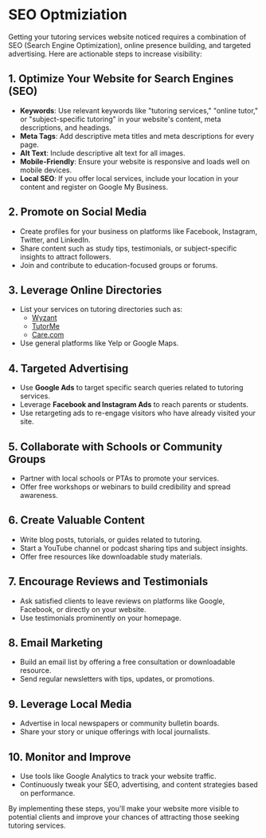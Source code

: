 ﻿# SEO Optmiziation

Getting your tutoring services website noticed requires a combination of SEO (Search Engine Optimization), online presence building, and targeted advertising. Here are actionable steps to increase visibility:

## 1. **Optimize Your Website for Search Engines (SEO)**

- **Keywords**: Use relevant keywords like "tutoring services," "online tutor," or "subject-specific tutoring" in your website's content, meta descriptions, and headings.
- **Meta Tags**: Add descriptive meta titles and meta descriptions for every page.
- **Alt Text**: Include descriptive alt text for all images.
- **Mobile-Friendly**: Ensure your website is responsive and loads well on mobile devices.
- **Local SEO**: If you offer local services, include your location in your content and register on Google My Business.

## 2. **Promote on Social Media**

- Create profiles for your business on platforms like Facebook, Instagram, Twitter, and LinkedIn.
- Share content such as study tips, testimonials, or subject-specific insights to attract followers.
- Join and contribute to education-focused groups or forums.

## 3. **Leverage Online Directories**

- List your services on tutoring directories such as:
  - [Wyzant](https://www.wyzant.com)
  - [TutorMe](https://tutorme.com)
  - [Care.com](https://www.care.com)
- Use general platforms like Yelp or Google Maps.

## 4. **Targeted Advertising**

- Use **Google Ads** to target specific search queries related to tutoring services.
- Leverage **Facebook and Instagram Ads** to reach parents or students.
- Use retargeting ads to re-engage visitors who have already visited your site.

## 5. **Collaborate with Schools or Community Groups**

- Partner with local schools or PTAs to promote your services.
- Offer free workshops or webinars to build credibility and spread awareness.

## 6. **Create Valuable Content**

- Write blog posts, tutorials, or guides related to tutoring.
- Start a YouTube channel or podcast sharing tips and subject insights.
- Offer free resources like downloadable study materials.

## 7. **Encourage Reviews and Testimonials**

- Ask satisfied clients to leave reviews on platforms like Google, Facebook, or directly on your website.
- Use testimonials prominently on your homepage.

## 8. **Email Marketing**

- Build an email list by offering a free consultation or downloadable resource.
- Send regular newsletters with tips, updates, or promotions.

## 9. **Leverage Local Media**

- Advertise in local newspapers or community bulletin boards.
- Share your story or unique offerings with local journalists.

## 10. **Monitor and Improve**

- Use tools like Google Analytics to track your website traffic.
- Continuously tweak your SEO, advertising, and content strategies based on performance.

By implementing these steps, you'll make your website more visible to potential clients and improve your chances of attracting those seeking tutoring services.
